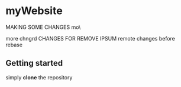 # myWebsite
MAKING SOME CHANGES mo\


more chngrd
CHANGES FOR REMOVE IPSUM
remote changes before rebase

## Getting started
simply **clone** the repository

